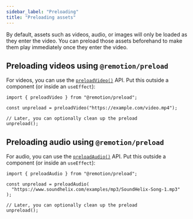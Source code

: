 ```yaml
---
sidebar_label: "Preloading"
title: "Preloading assets"
---
```


By default, assets such as videos, audio, or images will only be loaded as they enter the video. You can preload those assets beforehand to make them play immediately once they enter the video.

## Preloading videos using `@remotion/preload`

For videos, you can use the [`preloadVideo()`](/docs/preload/preload-video) API. Put this outside a component (or inside an `useEffect`):

```tsx twoslash
import { preloadVideo } from "@remotion/preload";

const unpreload = preloadVideo("https://example.com/video.mp4");

// Later, you can optionally clean up the preload
unpreload();
```

## Preloading audio using `@remotion/preload`

For audio, you can use the [`preloadAudio()`](/docs/preload/preload-audio) API. Put this outside a component (or inside an `useEffect`):

```tsx twoslash
import { preloadAudio } from "@remotion/preload";

const unpreload = preloadAudio(
  "https://www.soundhelix.com/examples/mp3/SoundHelix-Song-1.mp3"
);

// Later, you can optionally clean up the preload
unpreload();
```

